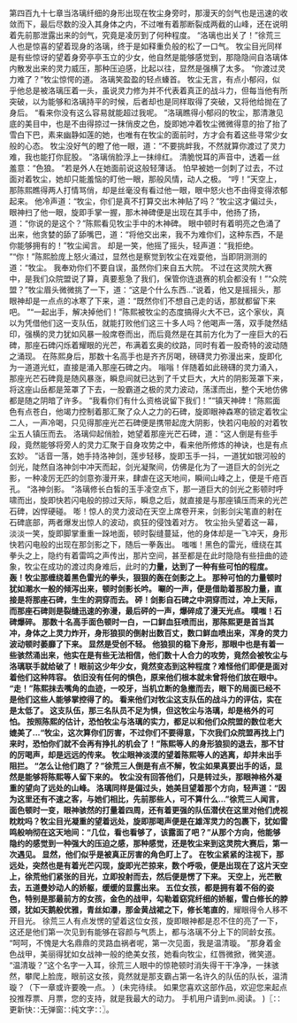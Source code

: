 第四百九十七章当洛璃纤细的身形出现在牧尘身旁时，那漫天的剑气也是迅速的收敛而下，最后尽数的没入其身体之内，不过唯有着那断裂成两截的山峰，还在说明着先前那泄露出来的剑气，究竟是凌厉到了何种程度。
“洛璃也出关了！”徐荒三人也是惊喜的望着现身的洛璃，终于是如释重负般的松了一口气。
牧尘目光同样是有些惊讶的望着身旁亭亭玉立的少女，他自然是能够感觉到，那隐隐间自洛璃体内散发出来的灵力威压，那种压迫感，比起以往，显然是强横了太多。
“你渡过灵力难了？”牧尘惊愕的道。
洛璃笑盈盈的轻点螓首。
牧尘无言，有点小郁闷，似乎他总是被洛璃压着一头，虽说灵力修为并不代表着真正的战斗力，但每当他有所突破，以为能够和洛璃持平的时候，后者却也是同样取得了突破，又将他给抛在了身后。
“看来你没有这么容易就能超过我呢。
”洛璃瞧得小郁闷的牧尘，那清澈见底的美目中，也是不由得掠过一抹俏皮之色，旋即她冲着牧尘微微得意的抬了抬了雪白下巴，素来幽静如莲的她，也唯有在牧尘的面前时，方才会有着这些寻常少女般的心态。
牧尘没好气的瞪了他一眼，道：“不要挑衅我，不然就算你渡过了灵力难，我也能打你屁股。
”洛璃俏脸浮上一抹绯红。
清脆悦耳的声音中，透着一丝羞意：“色狼。
”若是外人在她面前说这般轻薄话。
怕早被她一剑刺了过去，不过面对着牧尘，她却只能羞恼的盯他一眼，那般风情，动人之极。
“哼！”天空上，那陈熙瞧得两人打情骂俏，却是丝毫没有看过他一眼，眼中怒火也不由得变得浓郁起来。
他冷声道：“牧尘，你们是真不打算交出木神贴了吗？”牧尘这才偏过头，眼神扫了他一眼，旋即手掌一握，那木神碑便是出现在其手中，他扬了扬，道：“你说的是这个？”陈熙看见牧尘手中的木神碑。
眼中顿时有着明亮之色涌了出来，他贪婪的舔了舔嘴巴，道：“将他交出来，我不为难你们，这种东西，不是你能够拥有的！”牧尘闻言。
却是一笑，他摇了摇头，轻声道：“我拒绝。
”“你！”陈熙脸庞上怒火涌过，显然也是察觉到牧尘在戏耍他，当即阴测测的道：“牧尘。
我奉劝你们不要自误，虽然你们来自五大院。
不过在这灵院大赛中，是我们众院盟说了算，真要惹急了我们，保管你连退赛的机会都没有！”“众院盟？”牧尘眉头微微挑了一下，道：“这是个什么东西...”说着，他又是摇摇头，那眼神却是一点点的冰寒了下来，道：“既然你们不想自己走的话，那就都留下来吧。
”“一起出手，解决掉他们！”陈熙被牧尘的态度搞得火大不已，这个家伙，真以为凭借他们这一支队伍，就能打败他们这三十多人吗？他喝声一落，双手陡然结印，强横的灵力犹如风暴一般席卷而出，而后竟然是在其前方化为了一座巨大的石碑，那座石碑闪烁着耀眼的光芒，布满着玄奥的纹路，同时有着一股奇特的波动随之涌现。
在陈熙身后，那数十名高手也是齐齐厉喝，磅礴灵力弥漫出来，旋即化为一道道光虹，直接是涌入那座石碑之内。
嗡嗡！伴随着如此磅礴的灵力涌入，那座光芒石碑竟是随风暴涨，瞬息间就已达到了千丈巨大，大片的阴影笼罩下来，将这座山岳都是笼罩了下去，一股霸道之极的灵力波动，荡漾而出，整个天地仿佛都是随之阴暗了许多。
“我看你们有什么资格说留下我们！”“镇天神碑！”陈熙面色有点苍白，他竭力控制着那汇聚了众人之力的石碑，旋即眼神森寒的锁定着牧尘二人，一声冷喝，只见得那座光芒石碑便是携带起庞大阴影，快若闪电般的对着牧尘五人镇压而去。
洛璃仰起俏脸，她望着那座光芒石碑，道：“这人倒是有些手段，竟然能够将旁人的灵力汇聚于自身攻势之中，看来他所修炼的神诀，也是有点玄妙。
”话音一落，她手持洛神剑，莲步轻移，旋即玉手一抖，一道犹如银河般的剑光，陡然自洛神剑中冲天而起，剑光凝聚间，仿佛是化为了一道巨大的剑光之影，一种凌厉无匹的剑意弥漫开来，肆虐在这天地间，瞬间山峰之上，便是千疮百孔。
“洛神剑影。
”洛璃修长白皙的玉手凌空点下，那一道巨大的剑光之影顿时呼啸而出，旋即快若闪电般的掠过天际，瞬息之后，就直接是与那座镇压而来的光芒石碑，凶悍硬碰。
嘭！惊人的灵力波动在天空上席卷开来，剑影剑尖笔直的射在石碑底部，两者爆发出惊人的波动，疯狂的侵蚀着对方。
牧尘抬头望着这一幕，淡淡一笑，旋即脚掌重重一跺地面，顿时裂缝蔓延，他的身体却是一飞冲天，身形快若闪电般的出现在那剑影之下，随后一拳轰出。
嗤嗤！黑色的雷光，缠绕在其拳头之上，隐约有着雷鸣之声传出，那片空间，甚至都是在此时隐隐有些扭曲的迹象，牧尘在成功的渡过肉身难后，此时的**力量，达到了一种有些可怕的程度。
轰！牧尘那缠绕着黑色雷光的拳头，狠狠的轰在剑影之上。
那种可怕的力量顿时犹如潮水一般的倾泻出来，顿时剑影长吟。
唰的一声，便是借助着那股力量，直接是将那座石碑，生生的洞穿而去。
砰！剑影自石碑之中洞穿而过，冲上天际，而那座石碑则是裂缝迅速的弥漫，最后砰的一声，爆碎成了漫天光点。
噗嗤！石碑爆碎。
那数十名高手面色顿时一白，一口鲜血狂喷而出，那陈熙更是首当其冲，身体之上灵力炸开，身形狼狈的倒射出数百丈，数口鲜血喷出来，浑身的灵力波动顿时萎靡了下来。
显然是受创不轻。
他狼狈的稳下身形，那眼中也是有着一些骇然涌出来，他实在是有些无法相信，他们数十人合力的攻势，竟然会被牧尘与洛璃联手就给破了！眼前这少年少女，竟然变态到这种程度？难怪他们即便是面对着他们这种阵容。
依旧没有任何的惧色，原来他们根本就未曾将他们放在眼中。
“走！”陈熙抹去嘴角的血迹，一咬牙，当机立断的急撤而去，眼下的局面已经不是他们这些人能够掌控得了的。
看来他们对牧尘这支队伍的战斗力的评估，实在是太低了。
这支队伍，那三名队员不足为惧，但这牧尘与洛璃，却是格外的可怕。
按照陈熙的估计，恐怕牧尘与洛璃的实力，都足以和他们众院盟的数位老大媲美了...“牧尘，这次算你们厉害，不过你们不要得意，下次我们众院盟再找上门来时，恐怕你们就不会再有挣扎的机会了！”陈熙等人的身形狼狈的退去，那不甘的厉喝声，却是远远的传来。
牧尘眼神淡漠的望着陈熙等人的逃离，却并未出手阻拦。
“怎么让他们跑了？”徐荒三人倒是有点不解，牧尘如果真要出手的话，显然是能够将陈熙等人留下来的。
牧尘没有回答他们，只是转过头，那眼神格外凝重的望向了远处的山峰。
洛璃同样是偏过头，她美目望着那个方向，轻声道：“因为这里还有不速之客，与她们相比，先前那些人，可不算什么...”徐荒三人闻言，面色顿时一变，眼神骇然的打量着四周，还有着更强的队伍潜伏在这里对他们虎视眈眈吗？牧尘目光凝重的望着远处，旋即那喝声便是在雄浑灵力的包裹下，犹如雷鸣般响彻在这天地间：“几位，看也看够了，该露面了吧？”从那个方向，他能够隐约的感觉到一种强大的压迫之感，那种感觉，还是牧尘来到这灵院大赛后，第一次遇见。
显然，他们似乎是被真正厉害的角色盯上了。
在牧尘紧紧的注视下，那远处，突然也是有着光芒闪现，旋即光芒掠来，数个呼吸，便是出现在了这片天空上，徐荒他们紧张的目光，立即投射而去，然后便是愣了下来。
天空上，光芒散去，五道曼妙动人的娇躯，缓缓的显露出来。
五位女孩，都是拥有着不俗的姿色，特别是那最前方的女孩，金色的战甲，勾勒着窈窕纤细的娇躯，雪白修长的脖颈，犹如天鹅般优雅，青丝如瀑，那金黄战裙之下，修长笔直的**，耀眼得令人移不开目光。
徐荒三人有点发愣的望着这位女孩，旋即眼神都是忍不住的亮了一下，这还是他们第一次见到有能够在容颜与气质上，都与洛璃不分上下的同龄女孩。
“呵呵，不愧是大名鼎鼎的灵路血祸者呢，第一次见面，我是温清璇。
”那身着金色战甲，美丽得犹如女战神一般的绝美女孩，她看向牧尘，红唇微掀，微笑道。
“温清璇？”这个名字一入耳，徐荒三人眼中的惊艳顿时消失得干干净净，一抹骇然，攀爬上脸庞，眼前这女孩，竟然就是那支霸占第一名许久的队伍的队长，温清璇？（下一章或许要晚一点。
）(未完待续。
如果您喜欢这部作品，欢迎您来起点投推荐票、月票，您的支持，就是我最大的动力。
手机用户请到m.阅读。
)〖∷更新快∷无弹窗∷纯文字∷〗。
